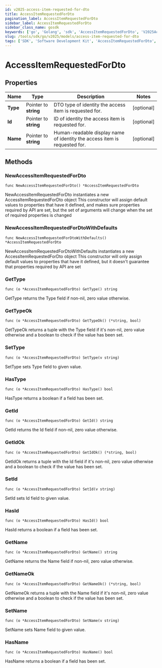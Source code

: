 ```yaml
---
id: v2025-access-item-requested-for-dto
title: AccessItemRequestedForDto
pagination_label: AccessItemRequestedForDto
sidebar_label: AccessItemRequestedForDto
sidebar_class_name: gosdk
keywords: ['go', 'Golang', 'sdk', 'AccessItemRequestedForDto', 'V2025AccessItemRequestedForDto'] 
slug: /tools/sdk/go/v2025/models/access-item-requested-for-dto
tags: ['SDK', 'Software Development Kit', 'AccessItemRequestedForDto', 'V2025AccessItemRequestedForDto']
---
```


# AccessItemRequestedForDto

## Properties

Name | Type | Description | Notes
------------ | ------------- | ------------- | -------------
**Type** | Pointer to **string** | DTO type of identity the access item is requested for. | [optional] 
**Id** | Pointer to **string** | ID of identity the access item is requested for. | [optional] 
**Name** | Pointer to **string** | Human-readable display name of identity the access item is requested for. | [optional] 

## Methods

### NewAccessItemRequestedForDto

`func NewAccessItemRequestedForDto() *AccessItemRequestedForDto`

NewAccessItemRequestedForDto instantiates a new AccessItemRequestedForDto object
This constructor will assign default values to properties that have it defined,
and makes sure properties required by API are set, but the set of arguments
will change when the set of required properties is changed

### NewAccessItemRequestedForDtoWithDefaults

`func NewAccessItemRequestedForDtoWithDefaults() *AccessItemRequestedForDto`

NewAccessItemRequestedForDtoWithDefaults instantiates a new AccessItemRequestedForDto object
This constructor will only assign default values to properties that have it defined,
but it doesn't guarantee that properties required by API are set

### GetType

`func (o *AccessItemRequestedForDto) GetType() string`

GetType returns the Type field if non-nil, zero value otherwise.

### GetTypeOk

`func (o *AccessItemRequestedForDto) GetTypeOk() (*string, bool)`

GetTypeOk returns a tuple with the Type field if it's non-nil, zero value otherwise
and a boolean to check if the value has been set.

### SetType

`func (o *AccessItemRequestedForDto) SetType(v string)`

SetType sets Type field to given value.

### HasType

`func (o *AccessItemRequestedForDto) HasType() bool`

HasType returns a boolean if a field has been set.

### GetId

`func (o *AccessItemRequestedForDto) GetId() string`

GetId returns the Id field if non-nil, zero value otherwise.

### GetIdOk

`func (o *AccessItemRequestedForDto) GetIdOk() (*string, bool)`

GetIdOk returns a tuple with the Id field if it's non-nil, zero value otherwise
and a boolean to check if the value has been set.

### SetId

`func (o *AccessItemRequestedForDto) SetId(v string)`

SetId sets Id field to given value.

### HasId

`func (o *AccessItemRequestedForDto) HasId() bool`

HasId returns a boolean if a field has been set.

### GetName

`func (o *AccessItemRequestedForDto) GetName() string`

GetName returns the Name field if non-nil, zero value otherwise.

### GetNameOk

`func (o *AccessItemRequestedForDto) GetNameOk() (*string, bool)`

GetNameOk returns a tuple with the Name field if it's non-nil, zero value otherwise
and a boolean to check if the value has been set.

### SetName

`func (o *AccessItemRequestedForDto) SetName(v string)`

SetName sets Name field to given value.

### HasName

`func (o *AccessItemRequestedForDto) HasName() bool`

HasName returns a boolean if a field has been set.


